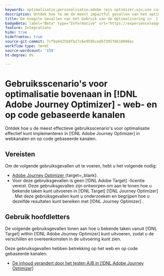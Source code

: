 ```yaml
---
keywords: optimalisatie;personalisatie;adobe reis optimizer;ajo;use cases;scenario's;web;code-based
description: Ontdek hoe te om de meest impactful gevallen van het optimalisatiegebruik in  [!DNL Adobe Journey Optimizer] effectief uit te voeren.
title: De hoogste Gevallen van het Gebruik van de Optimalisering in  [!DNL Adobe Journey Optimizer]  - Web en code-gebaseerde kanalen
badgeBeta: label="Beta" type="Informative" url="https://experienceleague.adobe.com/docs/target/using/introduction/intro.html#beta newtab=true" tooltip="Wat zijn de eigenschappen van Beta in  [!DNL Adobe Target]."
feature: Integrations
hide: true
hidefromtoc: true
source-git-commit: 7cf9a9425b9fb17c6e9595cedb7395f6610006ec
workflow-type: tm+mt
source-wordcount: '159'
ht-degree: 0%

---
```


# Gebruiksscenario&#39;s voor optimalisatie bovenaan in [!DNL Adobe Journey Optimizer] - web- en op code gebaseerde kanalen

Ontdek hoe u de meest effectieve gebruiksscenario&#39;s voor optimalisatie effectief kunt implementeren in [!DNL Adobe Journey Optimizer] in webkanalen en op code gebaseerde kanalen.

## Vereisten

Om de volgende gebruiksgevallen uit te voeren, hebt u het volgende nodig:

* [ Adobe Journey Optimizer ](https://experienceleague.adobe.com/en/docs/journey-optimizer/using/get-started/get-started) {target=_blank}.
* Voor deze gebruiksgevallen is geen [!DNL Adobe Target] -licentie vereist. Deze gebruiksgevallen zijn ontworpen om aan te tonen hoe u bekende taken kunt uitvoeren in [!DNL Target] [!DNL Journey Optimizer] . Met deze gebruiksgevallen kunt u onderzoeken en begrijpen hoe u dezelfde resultaten kunt bereiken met [!DNL Journey Optimizer] .

## Gebruik hoofdletters

De volgende gebruiksgevallen tonen aan hoe u bekende taken vanuit [!DNL Target] within [!DNL Adobe Journey Optimizer] kunt uitvoeren, zodat u de verschillen en overeenkomsten in de uitvoering kunt zien.

Deze gebruiksgevallen hebben betrekking op het web en op code gebaseerde kanalen.

* [De inhoud verandert door het testen A/B in  [!DNL Adobe Journey Optimizer]](/help/main/c-integrating-target-with-mac/ajo/content-change-using-ajo.md)